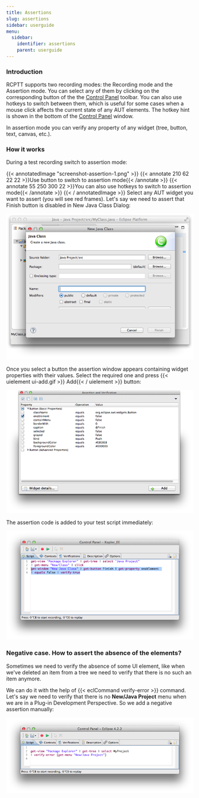 ```yaml
---
title: Assertions
slug: assertions
sidebar: userguide
menu:
  sidebar:
    identifier: assertions
    parent: userguide
---
```


### Introduction

RCPTT supports two recording modes: the Recording mode and the Assertion mode. 
You can select any of them by clicking on the corresponding button of the 
the [Control Panel](../controlpanel/) toolbar. 
You can also use hotkeys to switch between them, which is useful for some cases when a mouse click affects the 
current state of any AUT elements. The hotkey hint is shown in the bottom 
of the [Control Panel](../controlpanel/) window.

In assertion mode you can verify any property of any widget (tree, button, text, canvas, etc.).

### How it works

During a test recording switch to assertion mode:

{{< annotatedImage "screenshot-assertion-1.png" >}}
{{< annotate 210 62 22 22 >}}Use button to switch to assertion mode{{< /annotate >}}
{{< annotate 55 250 300 22 >}}You can also use hotkeys to switch to assertion mode{{< /annotate >}}
{{< / annotatedImage >}}
Select any AUT widget you want to assert (you will see red frames). 
Let's say we need to assert that Finish button is disabled in New Java Class Dialog:

![](screenshot-assertion-2.png)

Once you select a button the assertion window appears containing widget properties with their values.
Select the required one and press {{< uielement ui-add.gif >}} Add{{< / uielement >}} button:

![](screenshot-assertion-3.png)

The assertion code is added to your test script immediately:

![](screenshot-assertion-4.png)
  
  ### Negative case. How to assert the absence of the elements?
  
  Sometimes we need to verify the absence of some UI element, like when we've deleted an item from a tree we 
  need to verify that there is no such an item anymore.
  
  We can do it with the help of {{< eclCommand verify-error >}} command.
  Let's say we need to verify that there is no **New/Java Project** menu when we are in a Plug-in Development Perspective.
  So we add a negative assertion manually:
  
![](screenshot-assertion-5.png)
   
  
  
